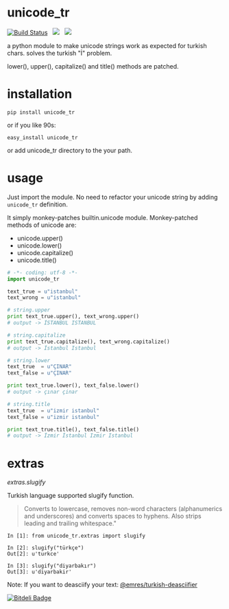 unicode_tr
==========

[![Build Status](https://drone.io/github.com/emre/unicode_tr/status.png)](https://drone.io/github.com/emre/unicode_tr/latest) &nbsp; <img src= "https://pypip.in/v/unicode_tr/badge.png"> &nbsp; <img src="https://pypip.in/d/unicode_tr/badge.png">


a python module to make unicode strings work as expected for turkish chars. solves the turkish "İ" problem.

lower(), upper(), capitalize() and title() methods are patched.

installation
==========

```
pip install unicode_tr
```
or if you like 90s:

```
easy_install unicode_tr
```

or add unicode_tr directory to the your path.

usage
============
Just import the module.
No need to refactor your unicode string by adding `unicode_tr` definition.

It simply monkey-patches builtin.unicode module.
Monkey-patched methods of unicode are:
- unicode.upper()
- unicode.lower()
- unicode.capitalize()
- unicode.title()

```python
# -*- coding: utf-8 -*-
import unicode_tr

text_true = u"istanbul"
text_wrong = u"istanbul"

# string.upper
print text_true.upper(), text_wrong.upper()
# output -> İSTANBUL ISTANBUL

# string.capitalize
print text_true.capitalize(), text_wrong.capitalize()
# output -> İstanbul Istanbul

# string.lower
text_true  = u"ÇINAR"
text_false = u"ÇINAR"

print text_true.lower(), text_false.lower()
# output -> çınar çinar

# string.title
text_true  = u"izmir istanbul"
text_false = u"izmir istanbul"

print text_true.title(), text_false.title()
# output -> İzmir İstanbul Izmir Istanbul


```

extras
============
*extras.slugify*

Turkish language supported slugify function.

> Converts to lowercase, removes non-word characters (alphanumerics and
> underscores) and converts spaces to hyphens. Also strips leading and
> trailing whitespace."

```
In [1]: from unicode_tr.extras import slugify

In [2]: slugify("türkçe")
Out[2]: u'turkce'

In [3]: slugify("diyarbakır")
Out[3]: u'diyarbakir'

```

Note: If you want to deasciify your text: <a href="https://github.com/emres/turkish-deasciifier">@emres/turkish-deasciifier</a>






[![Bitdeli Badge](https://d2weczhvl823v0.cloudfront.net/emre/unicode_tr/trend.png)](https://bitdeli.com/free "Bitdeli Badge")

